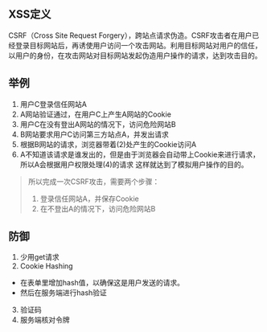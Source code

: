 ## XSS定义
CSRF（Cross Site Request Forgery），跨站点请求伪造。CSRF攻击者在用户已经登录目标网站后，再诱使用户访问一个攻击网站。利用目标网站对用户的信任，以用户的身份，在攻击网站对目标网站发起伪造用户操作的请求，达到攻击目的。

## 举例
1. 用户C登录信任网站A
2. A网站验证通过，在用户C上产生A网站的Cookie
3. 用户C在没有登出A网站的情况下，访问危险网站B
4. B网站要求用户C访问第三方站点A，并发出请求
5. 根据B网站的请求，浏览器带着(2)处产生的Cookie访问A
6. A不知道该请求是谁发出的，但是由于浏览器会自动带上Cookie来进行请求，所以A会根据用户权限处理(4)的请求
   这样就达到了模拟用户操作的目的。

> 所以完成一次CSRF攻击，需要两个步骤：
> 1. 登录信任网站A，并保存Cookie
> 2. 在不登出A的情况下，访问危险网站B

## 防御
1. 少用get请求
2. Cookie Hashing
  - 在表单里增加hash值，以确保这是用户发送的请求。
  - 然后在服务端进行hash验证
3. 验证码
4. 服务端核对令牌

